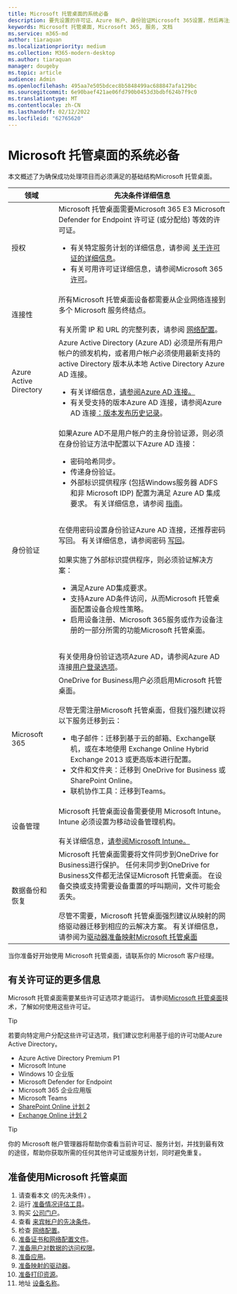 ```yaml
---
title: Microsoft 托管桌面的系统必备
description: 要先设置的许可证、Azure 帐户、身份验证Microsoft 365设置，然后再注册Microsoft 托管桌面
keywords: Microsoft 托管桌面, Microsoft 365, 服务, 文档
ms.service: m365-md
author: tiaraquan
ms.localizationpriority: medium
ms.collection: M365-modern-desktop
ms.author: tiaraquan
manager: dougeby
ms.topic: article
audience: Admin
ms.openlocfilehash: 495aa7e505bdcec8b5848499ac688847afa129bc
ms.sourcegitcommit: 6e90baef421ae06fd790b0453d3bdbf624b7f9c0
ms.translationtype: MT
ms.contentlocale: zh-CN
ms.lasthandoff: 02/12/2022
ms.locfileid: "62765620"
---
```

# <a name="prerequisites-for-microsoft-managed-desktop"></a>Microsoft 托管桌面的系统必备

<!--This topic is the target for a "Learn more" link in the Admin Portal (aka.ms/prereq-azure). DO NOT DELETE.-->
<!--from Prerequisites -->

本文概述了为确保成功处理项目而必须满足的基础结构Microsoft 托管桌面。

| 领域 | 先决条件详细信息 |
| ----- | ----- |
| 授权 | Microsoft 托管桌面需要Microsoft 365 E3 Microsoft Defender for Endpoint 许可证 (或分配给) 等效的许可证。 <ul><li>有关特定服务计划的详细信息，请参阅 [关于许可证的详细信息](#more-about-licenses)。</li><li> 有关可用许可证详细信息，请参阅Microsoft 365[许可](https://www.microsoft.com/microsoft-365/compare-microsoft-365-enterprise-plans)。</li></ul>
| 连接性 | 所有Microsoft 托管桌面设备都需要从企业网络连接到多个 Microsoft 服务终结点。<br><br> 有关所需 IP 和 URL 的完整列表，请参阅 [网络配置](../get-ready/network.md)。
| Azure Active Directory | Azure Active Directory (Azure AD) 必须是所有用户帐户的颁发机构，或者用户帐户必须使用最新支持的 active Directory 版本从本地 Active Directory Azure AD 连接。 <ul><li>有关详细信息，[请参阅Azure AD 连接。](/azure/active-directory/hybrid/whatis-azure-ad-connect)</li><li> 有关受支持的版本Azure AD 连接，请参阅Azure AD 连接[：版本发布历史记录](/azure/active-directory/hybrid/reference-connect-version-history)。</li></ul>
| 身份验证 | 如果Azure AD不是用户帐户的主身份验证源，则必须在身份验证方法中配置以下Azure AD 连接：<ul><li> 密码哈希同步。</li> <li> 传递身份验证。</li><li>外部标识提供程序 (包括Windows服务器 ADFS 和非 Microsoft IDP) 配置为满足 Azure AD 集成要求。 有关详细信息，请参阅 [指南](https://www.microsoft.com/download/details.aspx?id=56843)。</li></ul> <br> 在使用密码设置身份验证Azure AD 连接，还推荐密码写回。 有关详细信息，请参阅密码 [写回](/azure/active-directory/authentication/howto-sspr-writeback)。 <br><br> 如果实施了外部标识提供程序，则必须验证解决方案：<ul><li>满足Azure AD集成要求。</li><li>支持Azure AD条件访问，从而Microsoft 托管桌面配置设备合规性策略。</li><li>启用设备注册、Microsoft 365服务或作为设备注册的一部分所需的功能Microsoft 托管桌面。</li></ul> <br>有关使用身份验证选项Azure AD，请参阅Azure AD 连接[用户登录选项](/azure/active-directory/connect/active-directory-aadconnect-user-signin)。
| Microsoft 365 | OneDrive for Business用户必须启用Microsoft 托管桌面。<br><br>尽管无需注册Microsoft 托管桌面，但我们强烈建议将以下服务迁移到云：<ul><li>电子邮件：迁移到基于云的邮箱、Exchange联机，或在本地使用 Exchange Online Hybrid Exchange 2013 或更高版本进行配置。</li><li>文件和文件夹：迁移到 OneDrive for Business 或 SharePoint Online。</li><li>联机协作工具：迁移到Teams。</ul> |
| 设备管理 | Microsoft 托管桌面设备需要使用 Microsoft Intune。 Intune 必须设置为移动设备管理机构。<br><br> 有关详细信息，[请参阅Microsoft Intune。](https://www.microsoft.com/cloud-platform/microsoft-intune)
| 数据备份和恢复 | Microsoft 托管桌面需要将文件同步到OneDrive for Business进行保护。 任何未同步到OneDrive for Business文件都无法保证Microsoft 托管桌面。 在设备交换或支持需要设备重置的呼叫期间，文件可能会丢失。<br><br>尽管不需要，Microsoft 托管桌面强烈建议从映射的网络驱动器迁移到相应的云解决方案。 有关详细信息，请参阅为[驱动器准备映射Microsoft 托管桌面](mapped-drives.md)

当你准备好开始使用 Microsoft 托管桌面，请联系你的 Microsoft 客户经理。

## <a name="more-about-licenses"></a>有关许可证的更多信息

Microsoft 托管桌面需要某些许可证选项才能运行。 请参阅[Microsoft 托管桌面](../intro/technologies.md)技术，了解如何使用这些许可证。

> [!TIP]
> 若要向特定用户分配这些许可证选项，我们建议您利用基于组的许可功能Azure Active Directory。[](/azure/active-directory/fundamentals/active-directory-licensing-whatis-azure-portal)

- Azure Active Directory Premium P1
- Microsoft Intune
- Windows 10 企业版  
- Microsoft Defender for Endpoint
- Microsoft 365 企业应用版
- Microsoft Teams
- [SharePoint Online 计划 2](https://www.microsoft.com/microsoft-365/sharepoint/compare-sharepoint-plans)
- [Exchange Online 计划 2](https://www.microsoft.com/microsoft-365/exchange/compare-microsoft-exchange-online-plans)

> [!TIP]
> 你的 Microsoft 帐户管理器将帮助你查看当前许可证、服务计划，并找到最有效的途径，帮助你获取所需的任何其他许可证或服务计划，同时避免重复。

## <a name="steps-to-get-ready-for-microsoft-managed-desktop"></a>准备使用Microsoft 托管桌面

1. 请查看本文 (的先决条件) 。
1. 运行 [准备情况评估工具](readiness-assessment-tool.md)。
1. 购买 [公司门户](../get-started/company-portal.md)。
1. 查看 [来宾帐户的先决条件](guest-accounts.md)。
1. 检查 [网络配置](network.md)。
1. [准备证书和网络配置文件](certs-wifi-lan.md)。
1. [准备用户对数据的访问权限](authentication.md)。
1. [准备应用](apps.md)。
1. [准备映射的驱动器](mapped-drives.md)。
1. [准备打印资源](printing.md)。
1. 地址 [设备名称](address-device-names.md)。
